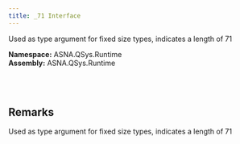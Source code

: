 ```yaml
---
title: _71 Interface
---
```


Used as type argument for fixed size types, indicates a length of 71

**Namespace:** ASNA.QSys.Runtime <br/>
**Assembly:** ASNA.QSys.Runtime

<br>
<br>

## Remarks

Used as type argument for fixed size types, indicates a length of 71

[//]: # ($$TODO: Complete the Remarks section.)

<br>
<br>

